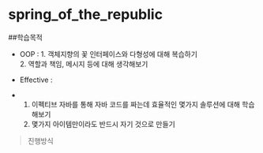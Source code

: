 # spring_of_the_republic


 ##학습목적
 - OOP :  1. 객체지향의 꽃 인터페이스와 다형성에 대해 복습하기 </br>
          2. 역할과 책임, 메시지 등에 대해 생각해보기
   
 - Effective :
 -  1. 이펙티브 자바를 통해 자바 코드를 짜는데 효율적인 몇가지 솔루션에 대해 학습해보기 
    2. 몇가지 아이템만이라도 반드시 자기 것으로 만들기




> 진행방식
